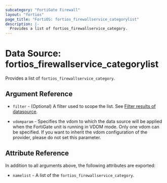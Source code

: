 ```yaml
---
subcategory: "FortiGate Firewall"
layout: "fortios"
page_title: "FortiOS: fortios_firewallservice_categorylist"
description: |-
  Provides a list of fortios_firewallservice_category.
---
```


# Data Source: fortios_firewallservice_categorylist
Provides a list of `fortios_firewallservice_category`.

## Argument Reference

* `filter` - (Optional) A filter used to scope the list. See [Filter results of datasource](https://registry.terraform.io/providers/fortinetdev/fortios/latest/docs/guides/fgt_filter).

* `vdomparam` - Specifies the vdom to which the data source will be applied when the FortiGate unit is running in VDOM mode. Only one vdom can be specified. If you want to inherit the vdom configuration of the provider, please do not set this parameter.

## Attribute Reference

In addition to all arguments above, the following attributes are exported:

* `namelist` -  A list of the `fortios_firewallservice_category`.
